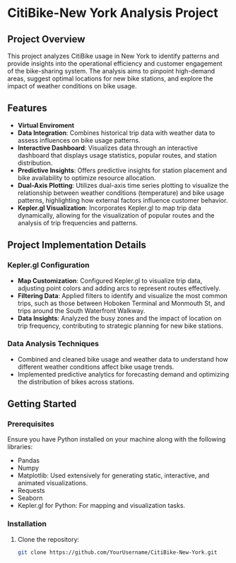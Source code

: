 # CitiBike-New York Analysis Project

## Project Overview
This project analyzes CitiBike usage in New York to identify patterns and provide insights into the operational efficiency and customer engagement of the bike-sharing system. The analysis aims to pinpoint high-demand areas, suggest optimal locations for new bike stations, and explore the impact of weather conditions on bike usage.

## Features

- **Virtual Enviroment**
- **Data Integration**: Combines historical trip data with weather data to assess influences on bike usage patterns.
- **Interactive Dashboard**: Visualizes data through an interactive dashboard that displays usage statistics, popular routes, and station distribution.
- **Predictive Insights**: Offers predictive insights for station placement and bike availability to optimize resource allocation.
- **Dual-Axis Plotting**: Utilizes dual-axis time series plotting to visualize the relationship between weather conditions (temperature) and bike usage patterns, highlighting how external factors influence customer behavior.
- **Kepler.gl Visualization**: Incorporates Kepler.gl to map trip data dynamically, allowing for the visualization of popular routes and the analysis of trip frequencies and patterns.

## Project Implementation Details

### Kepler.gl Configuration
- **Map Customization**: Configured Kepler.gl to visualize trip data, adjusting point colors and adding arcs to represent routes effectively.
- **Filtering Data**: Applied filters to identify and visualize the most common trips, such as those between Hoboken Terminal and Monmouth St, and trips around the South Waterfront Walkway.
- **Data Insights**: Analyzed the busy zones and the impact of location on trip frequency, contributing to strategic planning for new bike stations.

### Data Analysis Techniques
- Combined and cleaned bike usage and weather data to understand how different weather conditions affect bike usage trends.
- Implemented predictive analytics for forecasting demand and optimizing the distribution of bikes across stations.

## Getting Started

### Prerequisites
Ensure you have Python installed on your machine along with the following libraries:
- Pandas
- Numpy
- Matplotlib: Used extensively for generating static, interactive, and animated visualizations.
- Requests
- Seaborn
- Kepler.gl for Python: For mapping and visualization tasks.

### Installation
1. Clone the repository:
   ```bash
   git clone https://github.com/YourUsername/CitiBike-New-York.git

